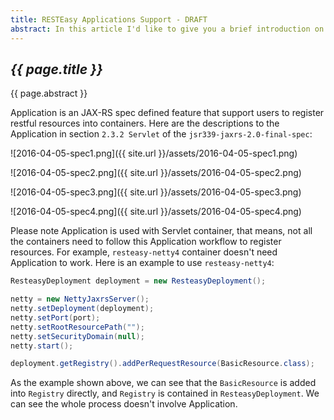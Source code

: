 ```yaml
---
title: RESTEasy Applications Support - DRAFT
abstract: In this article I'd like to give you a brief introduction on RESTEasy Application Support.
---
```


## _{{ page.title }}_

{{ page.abstract }}

Application is an JAX-RS spec defined feature that support users to register restful resources into containers. Here are the descriptions to the Application in section `2.3.2 Servlet` of the `jsr339-jaxrs-2.0-final-spec`:

![2016-04-05-spec1.png]({{ site.url }}/assets/2016-04-05-spec1.png)

![2016-04-05-spec2.png]({{ site.url }}/assets/2016-04-05-spec2.png)

![2016-04-05-spec3.png]({{ site.url }}/assets/2016-04-05-spec3.png)

![2016-04-05-spec4.png]({{ site.url }}/assets/2016-04-05-spec4.png)

Please note Application is used with Servlet container, that means, not all the containers need to follow this Application workflow to register resources. For example, `resteasy-netty4` container doesn't need Application to work. Here is an example to use `resteasy-netty4`:

```java
ResteasyDeployment deployment = new ResteasyDeployment();

netty = new NettyJaxrsServer();
netty.setDeployment(deployment);
netty.setPort(port);
netty.setRootResourcePath("");
netty.setSecurityDomain(null);
netty.start();

deployment.getRegistry().addPerRequestResource(BasicResource.class);
```

As the example shown above, we can see that the `BasicResource` is added into `Registry` directly, and `Registry` is contained in `ResteasyDeployment`. We can see the whole process doesn't involve Application.
